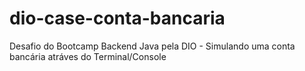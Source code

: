 # dio-case-conta-bancaria
Desafio do Bootcamp Backend Java pela DIO - Simulando uma conta bancária atráves do Terminal/Console
